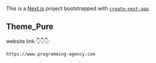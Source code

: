 This is a [Next.js](https://nextjs.org/) project bootstrapped with [`create-next-app`](https://github.com/vercel/next.js/tree/canary/packages/create-next-app).

## Theme_Pure

website link 👇👇👇:

```bash
https://www.programming-agency.com

```
